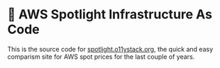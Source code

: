# 🐞 AWS Spotlight Infrastructure As Code

This is the source code for [spotlight.o11ystack.org](https://spotlight.o11ystack.org),
the quick and easy comparism site for AWS spot prices for the last couple of
years.
